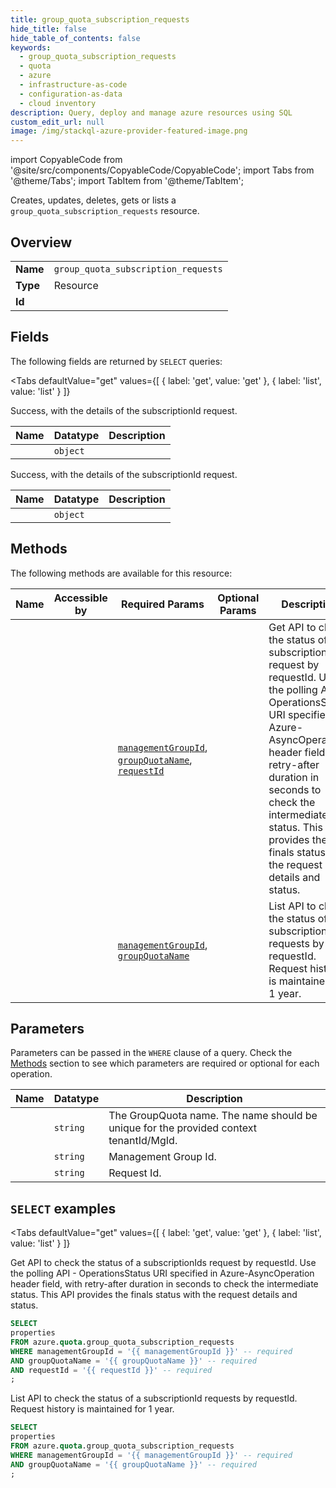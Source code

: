 ```yaml
--- 
title: group_quota_subscription_requests
hide_title: false
hide_table_of_contents: false
keywords:
  - group_quota_subscription_requests
  - quota
  - azure
  - infrastructure-as-code
  - configuration-as-data
  - cloud inventory
description: Query, deploy and manage azure resources using SQL
custom_edit_url: null
image: /img/stackql-azure-provider-featured-image.png
---
```


import CopyableCode from '@site/src/components/CopyableCode/CopyableCode';
import Tabs from '@theme/Tabs';
import TabItem from '@theme/TabItem';

Creates, updates, deletes, gets or lists a <code>group_quota_subscription_requests</code> resource.

## Overview
<table><tbody>
<tr><td><b>Name</b></td><td><code>group_quota_subscription_requests</code></td></tr>
<tr><td><b>Type</b></td><td>Resource</td></tr>
<tr><td><b>Id</b></td><td><CopyableCode code="azure.quota.group_quota_subscription_requests" /></td></tr>
</tbody></table>

## Fields

The following fields are returned by `SELECT` queries:

<Tabs
    defaultValue="get"
    values={[
        { label: 'get', value: 'get' },
        { label: 'list', value: 'list' }
    ]}
>
<TabItem value="get">

Success, with the details of the subscriptionId request.

<table>
<thead>
    <tr>
    <th>Name</th>
    <th>Datatype</th>
    <th>Description</th>
    </tr>
</thead>
<tbody>
<tr>
    <td><CopyableCode code="properties" /></td>
    <td><code>object</code></td>
    <td></td>
</tr>
</tbody>
</table>
</TabItem>
<TabItem value="list">

Success, with the details of the subscriptionId request.

<table>
<thead>
    <tr>
    <th>Name</th>
    <th>Datatype</th>
    <th>Description</th>
    </tr>
</thead>
<tbody>
<tr>
    <td><CopyableCode code="properties" /></td>
    <td><code>object</code></td>
    <td></td>
</tr>
</tbody>
</table>
</TabItem>
</Tabs>

## Methods

The following methods are available for this resource:

<table>
<thead>
    <tr>
    <th>Name</th>
    <th>Accessible by</th>
    <th>Required Params</th>
    <th>Optional Params</th>
    <th>Description</th>
    </tr>
</thead>
<tbody>
<tr>
    <td><a href="#get"><CopyableCode code="get" /></a></td>
    <td><CopyableCode code="select" /></td>
    <td><a href="#parameter-managementGroupId"><code>managementGroupId</code></a>, <a href="#parameter-groupQuotaName"><code>groupQuotaName</code></a>, <a href="#parameter-requestId"><code>requestId</code></a></td>
    <td></td>
    <td>Get API to check the status of a subscriptionIds request by requestId.  Use the polling API - OperationsStatus URI specified in Azure-AsyncOperation header field, with retry-after duration in seconds to check the intermediate status. This API provides the finals status with the request details and status.</td>
</tr>
<tr>
    <td><a href="#list"><CopyableCode code="list" /></a></td>
    <td><CopyableCode code="select" /></td>
    <td><a href="#parameter-managementGroupId"><code>managementGroupId</code></a>, <a href="#parameter-groupQuotaName"><code>groupQuotaName</code></a></td>
    <td></td>
    <td>List API to check the status of a subscriptionId requests by requestId. Request history is maintained for 1 year.</td>
</tr>
</tbody>
</table>

## Parameters

Parameters can be passed in the `WHERE` clause of a query. Check the [Methods](#methods) section to see which parameters are required or optional for each operation.

<table>
<thead>
    <tr>
    <th>Name</th>
    <th>Datatype</th>
    <th>Description</th>
    </tr>
</thead>
<tbody>
<tr id="parameter-groupQuotaName">
    <td><CopyableCode code="groupQuotaName" /></td>
    <td><code>string</code></td>
    <td>The GroupQuota name. The name should be unique for the provided context tenantId/MgId.</td>
</tr>
<tr id="parameter-managementGroupId">
    <td><CopyableCode code="managementGroupId" /></td>
    <td><code>string</code></td>
    <td>Management Group Id.</td>
</tr>
<tr id="parameter-requestId">
    <td><CopyableCode code="requestId" /></td>
    <td><code>string</code></td>
    <td>Request Id.</td>
</tr>
</tbody>
</table>

## `SELECT` examples

<Tabs
    defaultValue="get"
    values={[
        { label: 'get', value: 'get' },
        { label: 'list', value: 'list' }
    ]}
>
<TabItem value="get">

Get API to check the status of a subscriptionIds request by requestId.  Use the polling API - OperationsStatus URI specified in Azure-AsyncOperation header field, with retry-after duration in seconds to check the intermediate status. This API provides the finals status with the request details and status.

```sql
SELECT
properties
FROM azure.quota.group_quota_subscription_requests
WHERE managementGroupId = '{{ managementGroupId }}' -- required
AND groupQuotaName = '{{ groupQuotaName }}' -- required
AND requestId = '{{ requestId }}' -- required
;
```
</TabItem>
<TabItem value="list">

List API to check the status of a subscriptionId requests by requestId. Request history is maintained for 1 year.

```sql
SELECT
properties
FROM azure.quota.group_quota_subscription_requests
WHERE managementGroupId = '{{ managementGroupId }}' -- required
AND groupQuotaName = '{{ groupQuotaName }}' -- required
;
```
</TabItem>
</Tabs>
